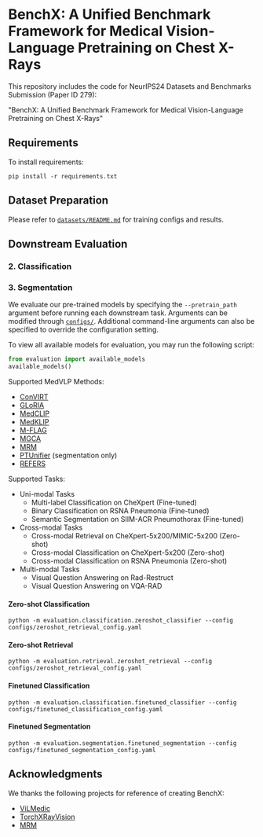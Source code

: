 # BenchX: A Unified Benchmark Framework for Medical Vision-Language Pretraining on Chest X-Rays

This repository includes the code for NeurIPS24 Datasets and Benchmarks Submission (Paper ID 279): 

"BenchX: A Unified Benchmark Framework for Medical Vision-Language Pretraining on Chest X-Rays"

## Requirements

To install requirements:

```setup
pip install -r requirements.txt
```

## Dataset Preparation

Please refer to [`datasets/README.md`](datasets/README.md) for training configs and results.

## Downstream Evaluation

### 2. Classification

### 3. Segmentation

We evaluate our pre-trained models by specifying the `--pretrain_path` argument before running each downstream task. Arguments can be modified through [`configs/`](configs/). Additional command-line arguments can also be specified to override the configuration setting.

To view all available models for evaluation, you may run the following script:
```python
from evaluation import available_models
available_models()
```

Supported MedVLP Methods:
* [ConVIRT](https://github.com/edreisMD/ConVIRT-pytorch/tree/master)
* [GLoRIA](https://github.com/marshuang80/gloria/tree/main)
* [MedCLIP](https://github.com/RyanWangZf/MedCLIP)
* [MedKLIP](https://github.com/MediaBrain-SJTU/MedKLIP)
* [M-FLAG](https://github.com/cheliu-computation/M-FLAG-MICCAI2023)
* [MGCA](https://github.com/HKU-MedAI/MGCA/tree/main/mgca)
* [MRM](https://github.com/RL4M/MRM-pytorch/tree/main)
* [PTUnifier](https://github.com/zhjohnchan/PTUnifier) (segmentation only)
* [REFERS](https://github.com/funnyzhou/REFERS)

Supported Tasks:
* Uni-modal Tasks
    * Multi-label Classification on CheXpert (Fine-tuned)
    * Binary Classification on RSNA Pneumonia (Fine-tuned)
    * Semantic Segmentation on SIIM-ACR Pneumothorax (Fine-tuned)
* Cross-modal Tasks
    * Cross-modal Retrieval on CheXpert-5x200/MIMIC-5x200 (Zero-shot)
    * Cross-modal Classification on CheXpert-5x200 (Zero-shot)
    * Cross-modal Classification on RSNA Pneumonia (Zero-shot)
* Multi-modal Tasks
    * Visual Question Answering on Rad-Restruct
    * Visual Question Answering on VQA-RAD

#### Zero-shot Classification
```
python -m evaluation.classification.zeroshot_classifier --config configs/zeroshot_retrieval_config.yaml
```
#### Zero-shot Retrieval
```
python -m evaluation.retrieval.zeroshot_retrieval --config configs/zeroshot_retrieval_config.yaml
```
#### Finetuned Classification
```
python -m evaluation.classification.finetuned_classifier --config configs/finetuned_classification_config.yaml
```
#### Finetuned Segmentation
```
python -m evaluation.segmentation.finetuned_segmentation --config configs/finetuned_segmentation_config.yaml
```

## Acknowledgments

We thanks the following projects for reference of creating BenchX:

- [ViLMedic](https://github.com/jbdel/vilmedic)
- [TorchXRayVision](https://github.com/mlmed/torchxrayvision)
- [MRM](https://github.com/RL4M/MRM-pytorch/tree/main)
